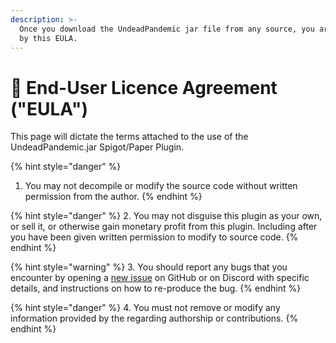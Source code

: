 ```yaml
---
description: >-
  Once you download the UndeadPandemic jar file from any source, you are bound
  by this EULA.
---
```


# 📃 End-User Licence Agreement ("EULA")

This page will dictate the terms attached to the use of the UndeadPandemic.jar Spigot/Paper Plugin.

{% hint style="danger" %}
1. You may not decompile or modify the source code without written permission from the author.
{% endhint %}

{% hint style="danger" %}
&#x20; 2\. You may not disguise this plugin as your own, or sell it, or otherwise gain monetary profit from this plugin. Including after you have been given written permission to modify to source code.
{% endhint %}

{% hint style="warning" %}
&#x20; 3\. You should report any bugs that you encounter by opening a [new issue](https://github.com/GamerMedic/UndeadPandemic/issues) on GitHub or on Discord with specific details, and instructions on how to re-produce the bug.
{% endhint %}

{% hint style="danger" %}
&#x20; 4\. You must not remove or modify any information provided by the regarding authorship or contributions.
{% endhint %}
